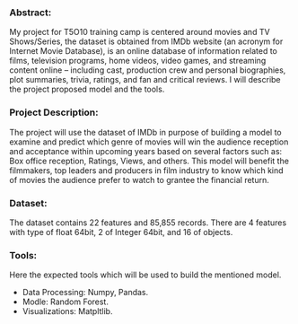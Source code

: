 ### Abstract: 
My project for T5O10 training camp is centered around movies and TV Shows/Series, the dataset is obtained from IMDb website (an acronym for Internet Movie Database), is an online database of information related to films, television programs, home videos, video games, and streaming content online – including cast, production crew and personal biographies, plot summaries, trivia, ratings, and fan and critical reviews. I will describe the project proposed model and the tools.  

### Project Description:
The project will use the dataset of IMDb in purpose of building a model to examine and predict which genre of movies will win the audience reception and acceptance within upcoming years based on several factors such as: Box office reception, Ratings, Views, and others. This model will benefit the filmmakers, top leaders and producers in film industry to know which kind of movies the audience prefer to watch to grantee the financial return. 

### Dataset:
The dataset contains 22 features and 85,855 records. There are 4 features with type of float 64bit, 2 of Integer 64bit, and 16 of objects.   

### Tools: 
Here the expected tools which will be used to build the mentioned model. 
-	Data Processing: Numpy, Pandas. 
-	Modle: Random Forest.
-	Visualizations: Matpltlib.  
